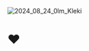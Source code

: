 ![2024_08_24_0lm_Kleki](https://github.com/user-attachments/assets/2fa59bae-4063-491a-8a8f-df34006453f3)

# ❤️


<!---
sudo-viz/sudo-viz is a ✨ special ✨ repository because its `README.md` (this file) appears on your GitHub profile.
You can click the Preview link to take a look at your changes.
--->
